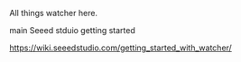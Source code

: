 All things watcher here.

main Seeed stduio getting started

https://wiki.seeedstudio.com/getting_started_with_watcher/
